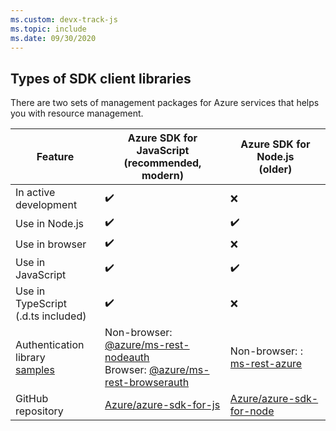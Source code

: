 ```yaml
---
ms.custom: devx-track-js
ms.topic: include
ms.date: 09/30/2020
---
```


## Types of SDK client libraries

There are two sets of management packages for Azure services that helps you with resource management.

|Feature|Azure SDK for JavaScript<br>(recommended, modern)|Azure SDK for Node.js<br>(older)|
|--|--|--|
|In active development|✔️|❌|
|Use in Node.js|✔️|✔️|
|Use in browser|✔️|❌|
|Use in JavaScript|✔️|✔️|
|Use in TypeScript<br>(.d.ts included)|✔️|❌|
|Authentication library<br>[samples](../core/nodejs-sdk-azure-authenticate.md)|Non-browser: [@azure/ms-rest-nodeauth](https://www.npmjs.com/package/@azure/ms-rest-nodeauth)<br>Browser: [@azure/ms-rest-browserauth](https://www.npmjs.com/package/@azure/ms-rest-browserauth)|Non-browser: : [ms-rest-azure](https://www.npmjs.com/package/ms-rest-azure)|
|GitHub repository|[Azure/azure-sdk-for-js](https://github.com/Azure/azure-sdk-for-js)|[Azure/azure-sdk-for-node](https://github.com/Azure/azure-sdk-for-node)|
